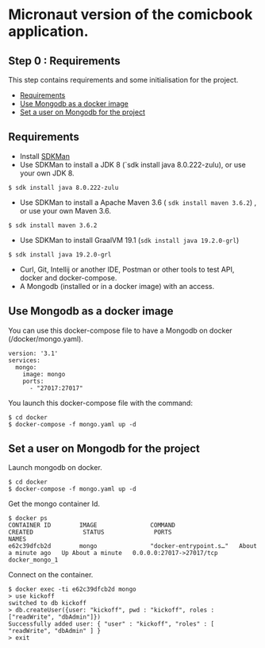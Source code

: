 # Micronaut version of the comicbook application.

## Step 0 : Requirements

This step contains requirements and some initialisation for the project.

* [Requirements](#requirements)
* [Use Mongodb as a docker image](#use-mongodb-as-a-docker-image)
* [Set a user on Mongodb for the project](#set-a-user-on-mongodb-for-the-project)

## Requirements
* Install [SDKMan](https://sdkman.io/)
* Use SDKMan to install a JDK 8 (`sdk install java 8.0.222-zulu), or use your own JDK 8.

```shell
$ sdk install java 8.0.222-zulu
```

* Use SDKMan to install a Apache Maven 3.6 ( `sdk install maven 3.6.2`) , or use your own Maven 3.6.

```shell
$ sdk install maven 3.6.2
```

* Use SDKMan to install GraalVM 19.1 (`sdk install java 19.2.0-grl`)

```shell
$ sdk install java 19.2.0-grl
```

* Curl, Git, Intellij or another IDE, Postman or other tools to test API, docker and docker-compose.
* A Mongodb (installed or in a docker image) with an access.

## Use Mongodb as a docker image

You can use this docker-compose file to have a Mongodb on docker (/docker/mongo.yaml).

```docker
version: '3.1'
services:
  mongo:
    image: mongo
    ports:
      - "27017:27017"
```

You launch this docker-compose file with the command:

```shell
$ cd docker
$ docker-compose -f mongo.yaml up -d
```

## Set a user on Mongodb for the project

Launch mongodb on docker.

```shell
$ cd docker
$ docker-compose -f mongo.yaml up -d
```
Get the mongo container Id.

```shell
$ docker ps
CONTAINER ID        IMAGE               COMMAND                  CREATED              STATUS              PORTS                      NAMES
e62c39dfcb2d        mongo               "docker-entrypoint.s…"   About a minute ago   Up About a minute   0.0.0.0:27017->27017/tcp   docker_mongo_1
```

Connect on the container.

```shell
$ docker exec -ti e62c39dfcb2d mongo
> use kickoff
switched to db kickoff
> db.createUser({user: "kickoff", pwd : "kickoff", roles : ["readWrite", "dbAdmin"]})
Successfully added user: { "user" : "kickoff", "roles" : [ "readWrite", "dbAdmin" ] }
> exit
```

